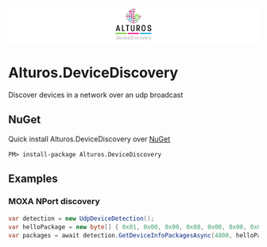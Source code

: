 ![Alturos.DeviceDiscovery](doc/logo-banner.png)

# Alturos.DeviceDiscovery
Discover devices in a network over an udp broadcast

## NuGet
Quick install Alturos.DeviceDiscovery over [NuGet](https://www.nuget.org/packages/Alturos.DeviceDiscovery)
```
PM> install-package Alturos.DeviceDiscovery
```

## Examples

### MOXA NPort discovery

```cs
var detection = new UdpDeviceDetection();
var helloPackage = new byte[] { 0x01, 0x00, 0x00, 0x08, 0x00, 0x00, 0x00, 0x00 };
var packages = await detection.GetDeviceInfoPackagesAsync(4800, helloPackage, timeout: 1000);
```
